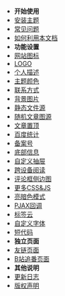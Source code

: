 * **开始使用**
 * [安装主题](setup)
 * [常见问题](problem)
 * [如何利用本文档](how-to-use)
* **功能设置**
 * [网站图标](favicon)
 * [LOGO](logo)
 * [个人描述](describe)
 * [主题颜色](color)
 * [联系方式](contact)
 * [背景图片](background)
 * [静态文件源](static-resource)
 * [随机文章图源](page-img) 
 * [文章置顶](sticky)
 * [百度统计](BaiduStatistics)
 * [备案号](beian)
 * [底部信息](footer)
 * [自定义抽屉](drawer)
 * [跨设备阅读](cross-device)
 * [评论框侧边图](commentBox-pic)
 * [更多CSS&JS](css-and-js)
 * [亮暗色模式](night)
 * [PJAX回调](pjax)
 * [标签云](tags)
 * [自定义字体](fonts)
 * [短代码](shortcodes)
* **独立页面**
 * [友链页面](links)
 * [B站追番页面](bilibili)
* **其他说明**
 * [更新日志](update-log)
 * [版权声明](copy)
